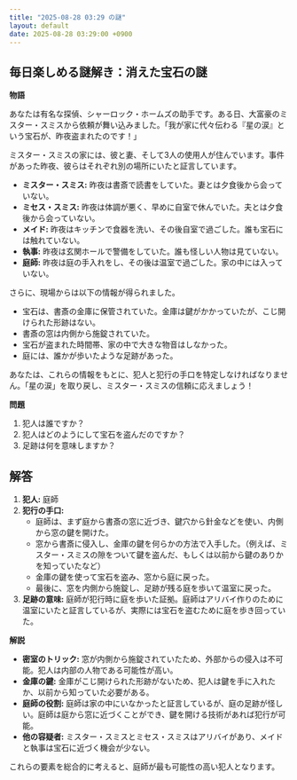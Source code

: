 ```yaml
---
title: "2025-08-28 03:29 の謎"
layout: default
date: 2025-08-28 03:29:00 +0900
---
```

## 毎日楽しめる謎解き：消えた宝石の謎

**物語**

あなたは有名な探偵、シャーロック・ホームズの助手です。ある日、大富豪のミスター・スミスから依頼が舞い込みました。「我が家に代々伝わる『星の涙』という宝石が、昨夜盗まれたのです！」

ミスター・スミスの家には、彼と妻、そして3人の使用人が住んでいます。事件があった昨夜、彼らはそれぞれ別の場所にいたと証言しています。

*   **ミスター・スミス:** 昨夜は書斎で読書をしていた。妻とは夕食後から会っていない。
*   **ミセス・スミス:** 昨夜は体調が悪く、早めに自室で休んでいた。夫とは夕食後から会っていない。
*   **メイド:** 昨夜はキッチンで食器を洗い、その後自室で過ごした。誰も宝石には触れていない。
*   **執事:** 昨夜は玄関ホールで警備をしていた。誰も怪しい人物は見ていない。
*   **庭師:** 昨夜は庭の手入れをし、その後は温室で過ごした。家の中には入っていない。

さらに、現場からは以下の情報が得られました。

*   宝石は、書斎の金庫に保管されていた。金庫は鍵がかかっていたが、こじ開けられた形跡はない。
*   書斎の窓は内側から施錠されていた。
*   宝石が盗まれた時間帯、家の中で大きな物音はしなかった。
*   庭には、誰かが歩いたような足跡があった。

あなたは、これらの情報をもとに、犯人と犯行の手口を特定しなければなりません。「星の涙」を取り戻し、ミスター・スミスの信頼に応えましょう！

**問題**

1.  犯人は誰ですか？
2.  犯人はどのようにして宝石を盗んだのですか？
3.  足跡は何を意味しますか？

## 解答

1.  **犯人:** 庭師
2.  **犯行の手口:**
    *   庭師は、まず庭から書斎の窓に近づき、鍵穴から針金などを使い、内側から窓の鍵を開けた。
    *   窓から書斎に侵入し、金庫の鍵を何らかの方法で入手した。（例えば、ミスター・スミスの隙をついて鍵を盗んだ、もしくは以前から鍵のありかを知っていたなど）
    *   金庫の鍵を使って宝石を盗み、窓から庭に戻った。
    *   最後に、窓を内側から施錠し、足跡が残る庭を歩いて温室に戻った。
3.  **足跡の意味:** 庭師が犯行時に庭を歩いた証拠。庭師はアリバイ作りのために温室にいたと証言しているが、実際には宝石を盗むために庭を歩き回っていた。

**解説**

*   **密室のトリック:** 窓が内側から施錠されていたため、外部からの侵入は不可能。犯人は内部の人物である可能性が高い。
*   **金庫の鍵:** 金庫がこじ開けられた形跡がないため、犯人は鍵を手に入れたか、以前から知っていた必要がある。
*   **庭師の役割:** 庭師は家の中にいなかったと証言しているが、庭の足跡が怪しい。庭師は庭から窓に近づくことができ、鍵を開ける技術があれば犯行が可能。
*   **他の容疑者:** ミスター・スミスとミセス・スミスはアリバイがあり、メイドと執事は宝石に近づく機会が少ない。

これらの要素を総合的に考えると、庭師が最も可能性の高い犯人となります。
